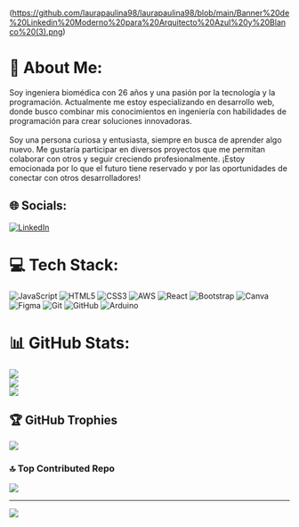 
(https://github.com/laurapaulina98/laurapaulina98/blob/main/Banner%20de%20Linkedin%20Moderno%20para%20Arquitecto%20Azul%20y%20Blanco%20(3).png)


# 💫 About Me:
Soy ingeniera biomédica con 26 años y una pasión por la tecnología y la programación. Actualmente me estoy especializando en desarrollo web, donde busco combinar mis conocimientos en ingeniería con habilidades de programación para crear soluciones innovadoras.<br><br>Soy una persona curiosa y entusiasta, siempre en busca de aprender algo nuevo. Me gustaría participar en diversos proyectos que me permitan colaborar con otros y seguir creciendo profesionalmente. ¡Estoy emocionada por lo que el futuro tiene reservado y por las oportunidades de conectar con otros desarrolladores!


## 🌐 Socials:
[![LinkedIn](https://img.shields.io/badge/LinkedIn-%230077B5.svg?logo=linkedin&logoColor=white)](https://linkedin.com/in/www.linkedin.com/in/laura-paulina-graciano) 

# 💻 Tech Stack:
![JavaScript](https://img.shields.io/badge/javascript-%23323330.svg?style=plastic&logo=javascript&logoColor=%23F7DF1E) ![HTML5](https://img.shields.io/badge/html5-%23E34F26.svg?style=plastic&logo=html5&logoColor=white) ![CSS3](https://img.shields.io/badge/css3-%231572B6.svg?style=plastic&logo=css3&logoColor=white) ![AWS](https://img.shields.io/badge/AWS-%23FF9900.svg?style=plastic&logo=amazon-aws&logoColor=white) ![React](https://img.shields.io/badge/react-%2320232a.svg?style=plastic&logo=react&logoColor=%2361DAFB) ![Bootstrap](https://img.shields.io/badge/bootstrap-%238511FA.svg?style=plastic&logo=bootstrap&logoColor=white) ![Canva](https://img.shields.io/badge/Canva-%2300C4CC.svg?style=plastic&logo=Canva&logoColor=white) ![Figma](https://img.shields.io/badge/figma-%23F24E1E.svg?style=plastic&logo=figma&logoColor=white) ![Git](https://img.shields.io/badge/git-%23F05033.svg?style=plastic&logo=git&logoColor=white) ![GitHub](https://img.shields.io/badge/github-%23121011.svg?style=plastic&logo=github&logoColor=white) ![Arduino](https://img.shields.io/badge/-Arduino-00979D?style=plastic&logo=Arduino&logoColor=white)
# 📊 GitHub Stats:
![](https://github-readme-stats.vercel.app/api?username=laurapaulina98&theme=vision-friendly-dark&hide_border=false&include_all_commits=true&count_private=true)<br/>
![](https://github-readme-streak-stats.herokuapp.com/?user=laurapaulina98&theme=vision-friendly-dark&hide_border=false)<br/>
![](https://github-readme-stats.vercel.app/api/top-langs/?username=laurapaulina98&theme=vision-friendly-dark&hide_border=false&include_all_commits=true&count_private=true&layout=compact)

## 🏆 GitHub Trophies
![](https://github-profile-trophy.vercel.app/?username=laurapaulina98&theme=vision-friendly-dark&no-frame=false&no-bg=false&margin-w=4)

### 🔝 Top Contributed Repo
![](https://github-contributor-stats.vercel.app/api?username=laurapaulina98&limit=5&theme=vision-friendly-dark&combine_all_yearly_contributions=true)

---
[![](https://visitcount.itsvg.in/api?id=laurapaulina98&icon=0&color=1)](https://visitcount.itsvg.in)

<!-- Proudly created with GPRM ( https://gprm.itsvg.in ) -->
